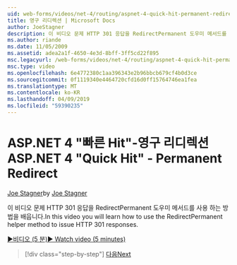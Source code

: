 ```yaml
---
uid: web-forms/videos/net-4/routing/aspnet-4-quick-hit-permanent-redirect
title: 영구 리디렉션 | Microsoft Docs
author: JoeStagner
description: 이 비디오 문제 HTTP 301 응답을 RedirectPermanent 도우미 메서드를 사용 하는 방법을 배웁니다.
ms.author: riande
ms.date: 11/05/2009
ms.assetid: adea2a1f-4650-4e3d-8bff-3ff5cd22f895
msc.legacyurl: /web-forms/videos/net-4/routing/aspnet-4-quick-hit-permanent-redirect
msc.type: video
ms.openlocfilehash: 6e4772380c1aa396343e2b96bbcb679cf4b0d3ce
ms.sourcegitcommit: 0f1119340e4464720cfd16d0ff15764746ea1fea
ms.translationtype: MT
ms.contentlocale: ko-KR
ms.lasthandoff: 04/09/2019
ms.locfileid: "59390235"
---
```

# <a name="aspnet-4-quick-hit---permanent-redirect"></a><span data-ttu-id="6642e-103">ASP.NET 4 "빠른 Hit"-영구 리디렉션</span><span class="sxs-lookup"><span data-stu-id="6642e-103">ASP.NET 4 "Quick Hit" - Permanent Redirect</span></span>

<span data-ttu-id="6642e-104">[Joe Stagner](https://github.com/JoeStagner)</span><span class="sxs-lookup"><span data-stu-id="6642e-104">by [Joe Stagner](https://github.com/JoeStagner)</span></span>

<span data-ttu-id="6642e-105">이 비디오 문제 HTTP 301 응답을 RedirectPermanent 도우미 메서드를 사용 하는 방법을 배웁니다.</span><span class="sxs-lookup"><span data-stu-id="6642e-105">In this video you will learn how to use the RedirectPermanent helper method to issue HTTP 301 responses.</span></span> 

[<span data-ttu-id="6642e-106">&#9654;비디오 (5 분)</span><span class="sxs-lookup"><span data-stu-id="6642e-106">&#9654; Watch video (5 minutes)</span></span>](https://channel9.msdn.com/Blogs/ASP-NET-Site-Videos/aspnet-4-quick-hit-permanent-redirect)

> [!div class="step-by-step"]
> [<span data-ttu-id="6642e-107">다음</span><span class="sxs-lookup"><span data-stu-id="6642e-107">Next</span></span>](aspnet-4-quick-hit-imperative-webforms-routing.md)

